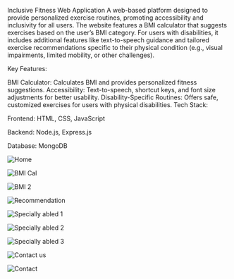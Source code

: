 Inclusive Fitness Web Application
A web-based platform designed to provide personalized exercise routines, promoting accessibility and inclusivity for all users. The website features a BMI calculator that suggests exercises based on the user’s BMI category. For users with disabilities, it includes additional features like text-to-speech guidance and tailored exercise recommendations specific to their physical condition (e.g., visual impairments, limited mobility, or other challenges).

Key Features:

BMI Calculator: Calculates BMI and provides personalized fitness suggestions.
Accessibility: Text-to-speech, shortcut keys, and font size adjustments for better usability.
Disability-Specific Routines: Offers safe, customized exercises for users with physical disabilities.
Tech Stack:

Frontend: HTML, CSS, JavaScript

Backend: Node.js, Express.js

Database: MongoDB

![Home](https://github.com/user-attachments/assets/550a9d90-23f7-4b63-8d6b-5ce3f8253897)

![BMI Cal](https://github.com/user-attachments/assets/fe6a487e-e7b9-48c2-a1ab-1d57d3143e42)

![BMI 2](https://github.com/user-attachments/assets/c0c81587-4d58-4617-8a33-e8085ef027ce)

![Recommendation](https://github.com/user-attachments/assets/8b41ecad-825a-409d-b283-9b8393057ce2)

![Specially abled 1](https://github.com/user-attachments/assets/0ab35a9e-dffa-4535-904e-42c84eeb6e01)

![Specially abled 2](https://github.com/user-attachments/assets/9b63ae02-4c83-4688-a641-c7e34c321f41)

![Specially abled 3](https://github.com/user-attachments/assets/cf79158a-6922-450c-b946-c777f5811211)

![Contact us](https://github.com/user-attachments/assets/3229ce1a-25e3-417b-9611-218b233ff6d0)

![Contact](https://github.com/user-attachments/assets/846ce224-8349-4eac-b349-2209455f6fb9)



